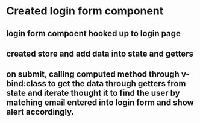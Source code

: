 # Created login form component

## login form compoent hooked up to login page

## created store and add data into state and getters

## on submit, calling computed method through v-bind:class to get the data through getters from state and iterate thought it to find the user by matching email entered into login form and show alert accordingly.